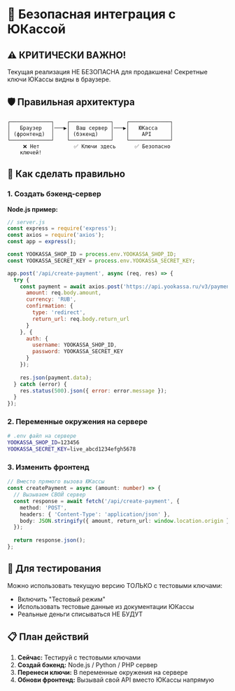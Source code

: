 # 🔐 Безопасная интеграция с ЮКассой

## ⚠️ КРИТИЧЕСКИ ВАЖНО!

Текущая реализация НЕ БЕЗОПАСНА для продакшена! 
Секретные ключи ЮКассы видны в браузере.

## 🛡️ Правильная архитектура

```
┌─────────────┐    ┌─────────────┐    ┌─────────────┐
│   Браузер   │───▶│  Ваш сервер │───▶│   ЮКасса    │
│ (фронтенд)  │    │ (бэкенд)    │    │    API      │
└─────────────┘    └─────────────┘    └─────────────┘
     ❌ Нет           ✅ Ключи здесь      ✅ Безопасно
    ключей!
```

## 🚀 Как сделать правильно

### 1. Создать бэкенд-сервер

**Node.js пример:**
```javascript
// server.js
const express = require('express');
const axios = require('axios');
const app = express();

const YOOKASSA_SHOP_ID = process.env.YOOKASSA_SHOP_ID;
const YOOKASSA_SECRET_KEY = process.env.YOOKASSA_SECRET_KEY;

app.post('/api/create-payment', async (req, res) => {
  try {
    const payment = await axios.post('https://api.yookassa.ru/v3/payments', {
      amount: req.body.amount,
      currency: 'RUB',
      confirmation: {
        type: 'redirect',
        return_url: req.body.return_url
      }
    }, {
      auth: {
        username: YOOKASSA_SHOP_ID,
        password: YOOKASSA_SECRET_KEY
      }
    });
    
    res.json(payment.data);
  } catch (error) {
    res.status(500).json({ error: error.message });
  }
});
```

### 2. Переменные окружения на сервере

```bash
# .env файл на сервере
YOOKASSA_SHOP_ID=123456
YOOKASSA_SECRET_KEY=live_abcd1234efgh5678
```

### 3. Изменить фронтенд

```typescript
// Вместо прямого вызова ЮКассы
const createPayment = async (amount: number) => {
  // Вызываем СВОЙ сервер
  const response = await fetch('/api/create-payment', {
    method: 'POST',
    headers: { 'Content-Type': 'application/json' },
    body: JSON.stringify({ amount, return_url: window.location.origin })
  });
  
  return response.json();
};
```

## 🧪 Для тестирования

Можно использовать текущую версию ТОЛЬКО с тестовыми ключами:
- Включить "Тестовый режим" 
- Использовать тестовые данные из документации ЮКассы
- Реальные деньги списываться НЕ БУДУТ

## 📋 План действий

1. **Сейчас:** Тестируй с тестовыми ключами
2. **Создай бэкенд:** Node.js / Python / PHP сервер
3. **Перенеси ключи:** В переменные окружения на сервере
4. **Обнови фронтенд:** Вызывай свой API вместо ЮКассы напрямую